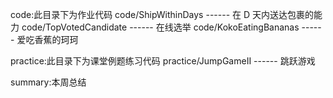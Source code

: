 code:此目录下为作业代码
code/ShipWithinDays ------ 在 D 天内送达包裹的能力
code/TopVotedCandidate ------ 在线选举
code/KokoEatingBananas ------ 爱吃香蕉的珂珂

practice:此目录下为课堂例题练习代码
practice/JumpGameII ------ 跳跃游戏

summary:本周总结